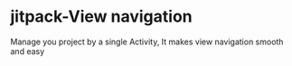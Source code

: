 # jitpack-View navigation

Manage you project by a single Activity, It makes view navigation smooth and easy

